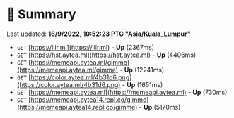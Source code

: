 # 📖 Summary
Last updated: **16/9/2022, 10:52:23 PTG "Asia/Kuala_Lumpur"**

- `GET` [https://lilr.ml](https://lilr.ml) - **Up** (2367ms)
- `GET` [https://hst.aytea.ml](https://hst.aytea.ml) - **Up** (4406ms)
- `GET` [https://memeapi.aytea.ml/gimme](https://memeapi.aytea.ml/gimme) - **Up** (12241ms)
- `GET` [https://color.aytea.ml/4b31d6.png](https://color.aytea.ml/4b31d6.png) - **Up** (1651ms)
- `GET` [https://memeapi.aytea.ml](https://memeapi.aytea.ml) - **Up** (730ms)
- `GET` [https://memeapi.aytea14.repl.co/gimme](https://memeapi.aytea14.repl.co/gimme) - **Up** (5170ms)
